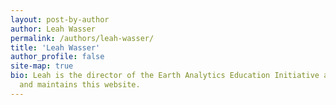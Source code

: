 ```yaml
---
layout: post-by-author
author: Leah Wasser
permalink: /authors/leah-wasser/
title: 'Leah Wasser'
author_profile: false
site-map: true
bio: Leah is the director of the Earth Analytics Education Initiative at Earth Lab
  and maintains this website.
---
```

